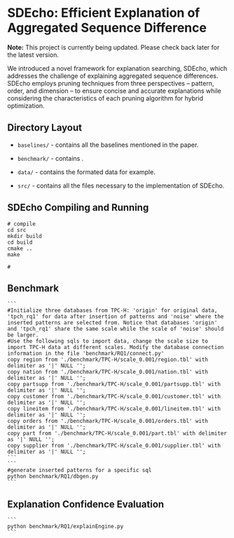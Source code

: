 # SDEcho: Efficient Explanation of Aggregated Sequence Difference 

**Note:** This project is currently being updated. Please check back later for the latest version.

We introduced a novel framework for explanation searching, SDEcho, which addresses the challenge of explaining aggregated sequence differences. SDEcho employs pruning techniques from three perspectives – pattern, order, and dimension – to ensure concise and accurate explanations while considering the characteristics of each pruning algorithm for hybrid optimization. 

## Directory Layout

- `baselines/` - contains all the baselines mentioned in the paper.

- `benchmark/` - contains .

- `data/` - contains the formated data for example.

- `src/` - contains all the files necessary to the implementation of SDEcho.

## SDEcho Compiling and Running

```
# compile
cd src
mkdir build
cd build
cmake ..
make

# 

```

## Benchmark
    ```
    #Initialize three databases from TPC-H: 'origin' for original data, 'tpch_rq1' for data after insertion of patterns and 'noise' where the inserted patterns are selected from. Notice that databases 'origin' and 'tpch_rq1' share the same scale while the scale of 'noise' should be larger. 
    #Use the following sqls to import data, change the scale size to import TPC-H data at different scales. Modify the database connection information in the file 'benchmark/RQ1/connect.py'
    copy region from './benchmark/TPC-H/scale_0.001/region.tbl' with delimiter as '|' NULL '';
    copy nation from './benchmark/TPC-H/scale_0.001/nation.tbl' with delimiter as '|' NULL '';
    copy partsupp from './benchmark/TPC-H/scale_0.001/partsupp.tbl' with delimiter as '|' NULL '';
    copy customer from './benchmark/TPC-H/scale_0.001/customer.tbl' with delimiter as '|' NULL '';
    copy lineitem from './benchmark/TPC-H/scale_0.001/lineitem.tbl' with delimiter as '|' NULL '';
    copy orders from './benchmark/TPC-H/scale_0.001/orders.tbl' with delimiter as '|' NULL '';
    copy part from './benchmark/TPC-H/scale_0.001/part.tbl' with delimiter as '|' NULL '';
    copy supplier from './benchmark/TPC-H/scale_0.001/supplier.tbl' with delimiter as '|' NULL ''; 
    ```
    ```
    #generate inserted patterns for a specific sql
    python benchmark/RQ1/dbgen.py
    ```


## Explanation Confidence Evaluation

    ```
    python benchmark/RQ1/explainEngine.py
    ```


